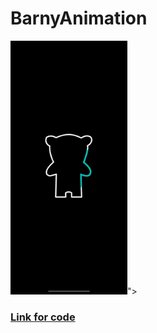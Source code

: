 # BarnyAnimation

<div>
    <img src = "https://github.com/SergeyShcheglov/BarnyAnimation/blob/main/README-assets/BarnyAnimation.gif" width = "187">"> 
</div>

<h3>
<a href = "https://github.com/SergeyShcheglov/BarnyAnimation/blob/barny/BarnyAnimation/ContentView.swift" > Link for code </a>
</h3>
